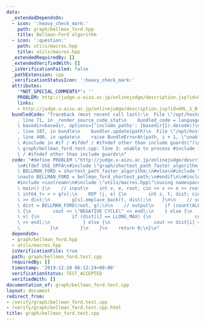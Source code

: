 ```yaml
---
data:
  _extendedDependsOn:
  - icon: ':heavy_check_mark:'
    path: graph/bellman_ford.hpp
    title: Bellman-Ford algorithm
  - icon: ':question:'
    path: utils/macros.hpp
    title: utils/macros.hpp
  _extendedRequiredBy: []
  _extendedVerifiedWith: []
  _isVerificationFailed: false
  _pathExtension: cpp
  _verificationStatusIcon: ':heavy_check_mark:'
  attributes:
    '*NOT_SPECIAL_COMMENTS*': ''
    PROBLEM: http://judge.u-aizu.ac.jp/onlinejudge/description.jsp?id=GRL_1_B
    links:
    - http://judge.u-aizu.ac.jp/onlinejudge/description.jsp?id=GRL_1_B
  bundledCode: "Traceback (most recent call last):\n  File \"/opt/hostedtoolcache/Python/3.9.2/x64/lib/python3.9/site-packages/onlinejudge_verify/documentation/build.py\"\
    , line 71, in _render_source_code_stat\n    bundled_code = language.bundle(stat.path,\
    \ basedir=basedir, options={'include_paths': [basedir]}).decode()\n  File \"/opt/hostedtoolcache/Python/3.9.2/x64/lib/python3.9/site-packages/onlinejudge_verify/languages/cplusplus.py\"\
    , line 187, in bundle\n    bundler.update(path)\n  File \"/opt/hostedtoolcache/Python/3.9.2/x64/lib/python3.9/site-packages/onlinejudge_verify/languages/cplusplus_bundle.py\"\
    , line 400, in update\n    raise BundleErrorAt(path, i + 1, \"unable to process\
    \ #include in #if / #ifdef / #ifndef other than include guards\")\nonlinejudge_verify.languages.cplusplus_bundle.BundleErrorAt:\
    \ graph/bellman_ford.test.cpp: line 3: unable to process #include in #if / #ifdef\
    \ / #ifndef other than include guards\n"
  code: "#define PROBLEM \"http://judge.u-aizu.ac.jp/onlinejudge/description.jsp?id=GRL_1_B\"\
    \n#ifdef USE_SPFA\n#include \"graph/shortest_path_faster_algorithm.hpp\"\nauto\
    \ BELLMAN_FORD = shortest_path_faster_algorithm;\n#else\n#include \"graph/bellman_ford.hpp\"\
    \nauto BELLMAN_FORD = bellman_ford_shortest_path;\n#endif\n\n#include <algorithm>\n\
    #include <iostream>\n#include \"utils/macros.hpp\"\nusing namespace std;\n\nint\
    \ main() {\n    // input\n    int v, e, root; cin >> v >> e >> root;\n    vector<vector<pair<int,\
    \ int64_t> > > g(v);\n    REP (j, e) {\n        int s, t, dist; cin >> s >> t\
    \ >> dist;\n        g[s].emplace_back(t, dist);\n    }\n\n    // solve\n    auto\
    \ dist = BELLMAN_FORD(root, g);\n\n    // output\n    if (count(ALL(dist), LLONG_MIN))\
    \ {\n        cout << \"NEGATIVE CYCLE\" << endl;\n    } else {\n        REP (i,\
    \ v) {\n            if (dist[i] == LLONG_MAX) {\n                cout << \"INF\"\
    \ << endl;\n            } else {\n                cout << dist[i] << endl;\n \
    \           }\n        }\n    }\n    return 0;\n}\n"
  dependsOn:
  - graph/bellman_ford.hpp
  - utils/macros.hpp
  isVerificationFile: true
  path: graph/bellman_ford.test.cpp
  requiredBy: []
  timestamp: '2019-12-20 06:12:24+09:00'
  verificationStatus: TEST_ACCEPTED
  verifiedWith: []
documentation_of: graph/bellman_ford.test.cpp
layout: document
redirect_from:
- /verify/graph/bellman_ford.test.cpp
- /verify/graph/bellman_ford.test.cpp.html
title: graph/bellman_ford.test.cpp
---
```

